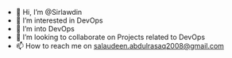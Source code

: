 - 👋 Hi, I’m @Sirlawdin
- 👀 I’m interested in DevOps
- 🌱 I’m into DevOps
- 💞️ I’m looking to collaborate on Projects related to DevOps
- 📫 How to reach me on salaudeen.abdulrasaq2008@gmail.com

